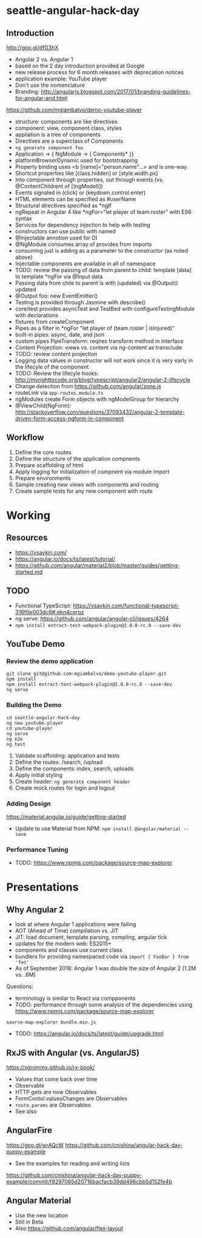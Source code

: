 # seattle-angular-hack-day

## Introduction 

http://goo.gl/dfG3hX

- Angular 2 vs. Angular 1
- based on the 2 day introduction provided at Google 
- new release process for 6 month releases with deprecation notices 
- application example: YouTube player 
- Don't use the nomenclature 
- Branding: http://angularjs.blogspot.com/2017/01/branding-guidelines-for-angular-and.html

https://github.com/mgiambalvo/demo-youtube-player

- structure: components are like directives 
- component: view, component class, styles 
- appliation is a tree of components 
- Directives are a superclass of Components 
- `ng generate component foo`
- Application -> { NgModule ->  { Components* }}
- platformBrowserDynamic used for bootstrapping 
- Property binding uses <b [name]="person.name"...> and is one-way
- Shortcut properties like [class.hidden] or [style.width.px]
- Into component through properties, out through events (vs. @ContentChildrent of [(ngModel)])
- Events signaled in (click) or (keydown.control.enter)
- HTML elements can be specified as #userName 
- Structural directives specified as *ngIf 
- ngRepeat in Angular 4 like *ngFor="let player of team.roster" with ES6 syntax
- Services for dependency injection to help with testing
- constructors can use public with named 
- @Injectable annotion used for DI 
- @NgModule consumes array of provides from imports 
- consuming just is adding as a parameter to the constructor (as noted above)
- Injectable components are available in all of namespace 
- TODO: review the passing of data from parent to child: template [data] to template *ngFor via @Input data
- Passing data from chile to parent is with (updated) via @Output() updated
- @Output foo: new EventEmitter<FooEvent>()
- Testing is provided through Jasmine with describe()
- core/test provides asyncTest and TestBed with configureTestingModule with declarations
- fixtures from createComponent
- Pipes as a filter in *ngFor "let player of (team.roster | isInjured)"
- built-in pipes: async, date, and json
- custom pipes PipeTransform: reqires transform method in interface
- Content Projection: views vs. content via ng-content as transclude
- TODO: review content projection 
- Logging data values in constructor will not work since it is very early in the lifecyle of the component 
- TODO: Review the lifecyle hooks: http://myrighttocode.org/blog/typescript/angular2/angular-2-lifecycle
- Change detection from https://github.com/angular/zone.js
- routeLink via `app-routes.module.ts`
- ngModules create Form objects with ngModelGroup for hierarchy
- @ViewChild(NgForm): http://stackoverflow.com/questions/37093432/angular-2-template-driven-form-access-ngform-in-component

## Workflow

1. Define the core routes
2. Define the structure of the application compnents 
3. Prepare scaffolding of html
4. Apply logging for initialization of compnent via module import
5. Prepare environments 
6. Sample creating new views with components and routing
7. Create sample tests for any new component with route

# Working 

## Resources 

- https://vsavkin.com/
- https://angular.io/docs/ts/latest/tutorial/
- https://github.com/angular/material2/blob/master/guides/getting-started.md

## TODO 

- Functional TypeScript: https://vsavkin.com/functional-typescript-316f0e003dc6#.ekn4cqrpz
- ng serve: https://github.com/angular/angular-cli/issues/4264
- `npm install extract-text-webpack-plugin@2.0.0-rc.0 --save-dev`

## YouTube Demo

### Review the demo application 

```
git clone git@github.com:mgiambalvo/demo-youtube-player.git
npm install 
npm install extract-text-webpack-plugin@2.0.0-rc.0 --save-dev
ng serve 
```

### Building the Demo

```
cd seattle-angular-hack-day
ng new youtube-player
cd youtube-player
ng serve 
ng e2e
ng test 
```

1. Validate scaffolding: application and tests
2. Define the routes: /search, /upload
3. Define the components: index, search, uploads
4. Apply initial styling
5. Create header: `ng generate component header`
6. Create mock routes for login and logout

### Adding Design 

https://material.angular.io/guide/getting-started

- Update to use Material from NPM: `npm install @angular/material --save` 

### Performance Tuning 

- TODO: https://www.npmjs.com/package/source-map-explorer

# Presentations 

## Why Angular 2

- look at where Angular 1 applications were failing 
- AOT (Ahead of Time) compiliation vs. JIT 
- JIT: load document, template parsing, compling, angular tick 
- updates for the modern web: ES2015+ 
- components and classes use current class 
- bundlers for providing namespaced code via `import { FooBar } from 'foo'`
- As of September 2016: Angular 1 was double the size of Angular 2 (1.2M vs. .6M)

Questions: 

- terminology is similar to React via compponents 
- TODO: performance through some analysis of the dependencies using https://www.npmjs.com/package/source-map-explorer

```
source-map-explorer bundle.min.js
```

- TODO: https://angular.io/docs/ts/latest/guide/upgrade.html

## RxJS with Angular (vs. AngularJS)

https://xgrommx.github.io/rx-book/

- Values that come back over time 
- Observable
- HTTP gets are now Observables
- FormContol.valuesChanges are Observables 
- `route.params` are Observables 
- See also 

## AngularFire 

https://goo.gl/wrAQcW
https://github.com/cnishina/angular-hack-day-puppy-example

- See the examples for reading and writing lists 

https://github.com/cnishina/angular-hack-day-puppy-example/commit/f8297065d20716bacfacb39dd496cbb5d152fe4b

## Angular Material 

- Use the new location 
- Still in Beta
- Also https://github.com/angular/flex-layout
